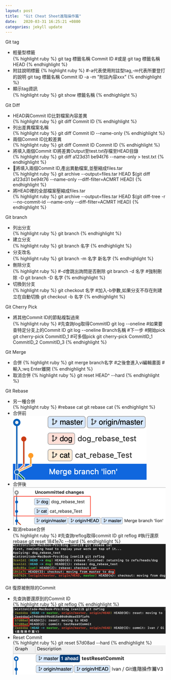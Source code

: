```yaml
---
layout: post
title:  "Git Cheat Sheet進階操作篇"
date:   2020-03-31 16:25:21 +0800
categories: jekyll update
---
```

Git tag
- 輕量型標籤  
{% highlight ruby %}
git tag 標籤名稱 Commit ID
#或是
git tag 標籤名稱 HEAD
{% endhighlight %}
- 附註說明標籤
{% highlight ruby %}
#-a代表使用附註型tag,-m代表所要登打的說明
git tag 標籤名稱 Commit ID -a -m "附註內容xxx"
{% endhighlight %}
- 顯示tag資訊  
{% highlight ruby %}
git show 標籤名稱
{% endhighlight %}

Git Diff
- HEAD與Commit ID比對檔案內容差異  
{% highlight ruby %}
git diff Commit ID
{% endhighlight %}
- 列出差異檔案名稱  
{% highlight ruby %}
git diff Commit ID --name-only
{% endhighlight %}
- 兩個Commit ID比較差異  
{% highlight ruby %}
git diff Commit ID Commit ID
{% endhighlight %}
- 將填入兩個Commit ID將差異Output至test.txt存檔至HEAD目錄  
{% highlight ruby %}
git diff a123d31 be94t76 --name-only > test.txt
{% endhighlight %}
- 將填入兩個Commit ID,產出異動檔案,並壓縮成files.tar  
{% highlight ruby %}
git archive --output=files.tar HEAD $(git diff a123d31 be94t76 --name-only --diff-filter=ACMRT HEAD) 
{% endhighlight %}
- 將HEAD裡的全部檔案壓縮成files.tar  
{% highlight ruby %}
git archive --output=files.tar HEAD $(git diff-tree -r --no-commit-id --name-only --diff-filter=ACMRT HEAD)
{% endhighlight %}

Git branch  
- 列出分支  
{% highlight ruby %}
git branch
{% endhighlight %}
- 建立分支  
{% highlight ruby %}
git branch 名字
{% endhighlight %}
- 分支改名  
{% highlight ruby %}
git branch -m 名字 新名字
{% endhighlight %}
- 刪除分支  
{% highlight ruby %}
#-d會跳出詢問是否刪除
git branch -d 名字
#強制刪除 -D
git branch -D 名字
{% endhighlight %}
- 切換到分支  
{% highlight ruby %}
git checkout 名字
#加入-b參數,如果分支不存在則建立在自動切換
git checkout -b 名字
{% endhighlight %}

Git Cherry Pick
- 將其他Commit ID的節點複製過來  
{% highlight ruby %}
#先查詢log取得CommitID
git log --oneline
#如果要查特定分支上的Commit ID
git log --oneline Branch名稱
#下一步
#開始pick
git cherry-pick CommitID_1
#可多個pick
git cherry-pick CommitID_1 CommitID_2 CommitID_3
{% endhighlight %}

Git Merge
- 合併
{% highlight ruby %}
git merge branch名字
#之後會進入vi編輯畫面
#輸入:wq Enter離開
{% endhighlight %}
- 取消合併
{% highlight ruby %}
git reset HEAD^ --hard
{% endhighlight %}

Git Rebase
- 另一種合併  
{% highlight ruby %}
#rebase cat
git rebase cat
{% endhighlight %}  
- 合併前  
![圖片](https://github.com/Li-Chao-Chang/Blog/raw/master/_posts/images/201908081255/node_rebase.jpg)  
- 合併後
![圖片](https://github.com/Li-Chao-Chang/Blog/raw/master/_posts/images/201908081255/ui_rebase.jpg)
- 取消rebase合併  
{% highlight ruby %}
#先查詢reflog取得commit ID
git reflog
#執行還原rebase
git reset 1841e7c --hard
{% endhighlight %}  
![圖片](https://github.com/Li-Chao-Chang/Blog/raw/master/_posts/images/201908081255/cmd_rebase.jpg)  

Git 復原被刪除的Commit
- 先查詢要還原到的Commit ID  
{% highlight ruby %}
git reflog
{% endhighlight %}  
![圖片](https://github.com/Li-Chao-Chang/Blog/raw/master/_posts/images/201908081255/cmd_resetDelete.jpg) 
- Reset Commit  
{% highlight ruby %}
git reset 57d08ad --hard
{% endhighlight %}  
![圖片](https://github.com/Li-Chao-Chang/Blog/raw/master/_posts/images/201908081255/ui_resetDelete.jpg)  

[jekyll-docs]: https://jekyllrb.com/docs/home
[jekyll-gh]:   https://github.com/jekyll/jekyll
[jekyll-talk]: https://talk.jekyllrb.com/
